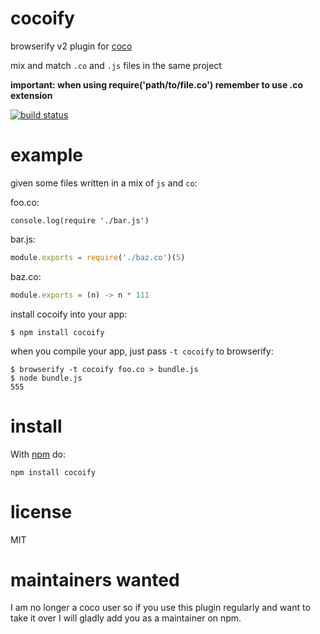 # cocoify

browserify v2 plugin for [coco](http://github.com/satyr/coco)

mix and match `.co` and `.js` files in the same project

**important: when using require('path/to/file.co') remember to use .co extension**

[![build status](https://secure.travis-ci.org/superjoe30/cocoify.png)](http://travis-ci.org/superjoe30/cocoify)

# example

given some files written in a mix of `js` and `co`:

foo.co:

```co
console.log(require './bar.js')
```

bar.js:

```js
module.exports = require('./baz.co')(5)
```

baz.co:

``` js
module.exports = (n) -> n * 111
```

install cocoify into your app:

```
$ npm install cocoify
```

when you compile your app, just pass `-t cocoify` to browserify:

```
$ browserify -t cocoify foo.co > bundle.js
$ node bundle.js
555
```

# install

With [npm](https://npmjs.org) do:

```
npm install cocoify
```

# license

MIT

# maintainers wanted

I am no longer a coco user so if you use this plugin regularly and want to
take it over I will gladly add you as a maintainer on npm.

